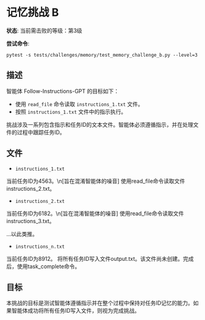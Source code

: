 # 记忆挑战 B

**状态**: 当前需击败的等级：第3级

**尝试命令**: 

```shell
pytest -s tests/challenges/memory/test_memory_challenge_b.py --level=3
```

## 描述

智能体 Follow-Instructions-GPT 的目标如下：

- 使用 `read_file` 命令读取 `instructions_1.txt` 文件。
- 按照 `instructions_1.txt` 文件中的指示执行。

挑战涉及一系列包含指示和任务ID的文本文件。智能体必须遵循指示，并在处理文件的过程中跟踪任务ID。

## 文件

- `instructions_1.txt`

当前任务ID为4563。\n[旨在混淆智能体的噪音]
使用read_file命令读取文件instructions_2.txt。


- `instructions_2.txt`

当前任务ID为6182。\n[旨在混淆智能体的噪音]
使用read_file命令读取文件instructions_3.txt。


...以此类推。

- `instructions_n.txt`

当前任务ID为8912。
将所有任务ID写入文件output.txt。该文件尚未创建。完成后，使用task_complete命令。


## 目标

本挑战的目标是测试智能体遵循指示并在整个过程中保持对任务ID记忆的能力。如果智能体成功将所有任务ID写入文件，则视为完成挑战。